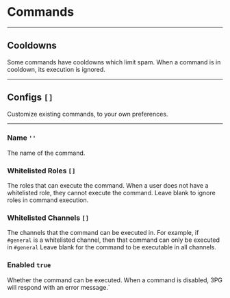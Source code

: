 # Commands

---

## Cooldowns
Some commands have cooldowns which limit spam.
When a command is in cooldown, its execution is ignored.

---

## Configs `[]`
Customize existing commands, to your own preferences.

---

### Name `''`
The name of the command.

### Whitelisted Roles `[]`
The roles that can execute the command.
When a user does not have a whitelisted role, they cannot execute the command.
Leave blank to ignore roles in command execution.

### Whitelisted Channels `[]`
The channels that the command can be executed in.
For example, if `#general` is a whitelisted channel, then that command can only be executed in `#general`
Leave blank for the command to be executable in all channels.

### Enabled `true`
Whether the command can be executed.
When a command is disabled, 3PG will respond with an error message.`